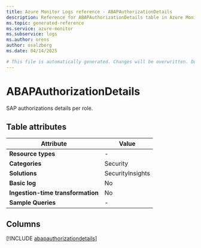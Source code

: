 ```yaml
---
title: Azure Monitor Logs reference - ABAPAuthorizationDetails
description: Reference for ABAPAuthorizationDetails table in Azure Monitor Logs.
ms.topic: generated-reference
ms.service: azure-monitor
ms.subservice: logs
ms.author: orens
author: osalzberg
ms.date: 04/14/2025

# This file is automatically generated. Changes will be overwritten. Do not change this file directly.
---
```


# ABAPAuthorizationDetails

SAP authorizations details per role.


## Table attributes

|Attribute|Value|
|---|---|
|**Resource types**|-|
|**Categories**|Security|
|**Solutions**| SecurityInsights|
|**Basic log**|No|
|**Ingestion-time transformation**|No|
|**Sample Queries**|-|



## Columns
  
[!INCLUDE [abapauthorizationdetails](~/reusable-content/ce-skilling/azure/includes/azure-monitor/reference/tables/abapauthorizationdetails-include.md)]
